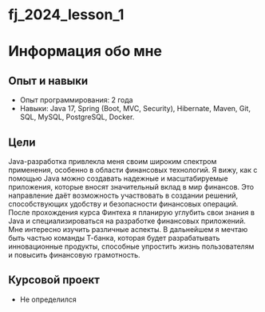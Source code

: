 # fj_2024_lesson_1
# Информация обо мне

## Опыт и навыки
- Опыт программирования: 2 года
- Навыки: Java 17, Spring (Boot, MVC, Security), Hibernate, Maven, Git, SQL, MySQL, PostgreSQL, Docker.
 
## Цели
Java-разработка привлекла меня своим широким спектром применения, особенно в области финансовых технологий. Я вижу, как с помощью Java можно создавать надежные и масштабируемые приложения, которые вносят значительный вклад в мир финансов. Это направление даёт возможность участвовать в создании решений, способствующих удобству и безопасности финансовых операций.
После прохождения курса Финтеха я планирую углубить свои знания в Java и специализироваться на разработке финансовых приложений. Мне интересно изучить различные аспекты. В дальнейшем я мечтаю быть частью команды Т-банка, которая будет разрабатывать инновационные продукты, способные упростить жизнь пользователям и повысить финансовую грамотность.

## Курсовой проект
- Не определился
